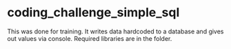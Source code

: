 # coding_challenge_simple_sql
This was done for training.
It writes data hardcoded to a database and gives out values via console.
Required libraries are in the folder.
